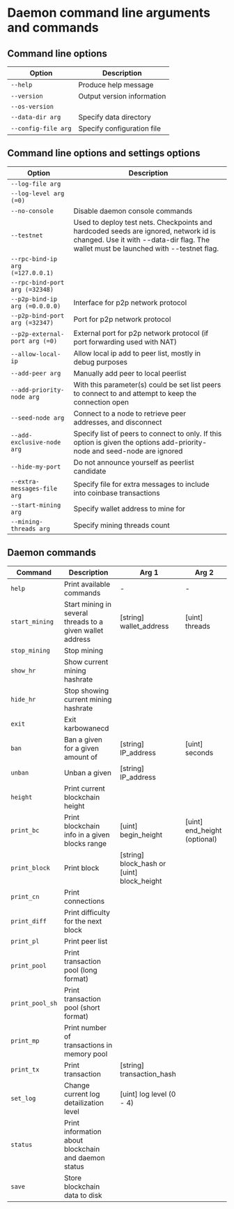 # Daemon command line arguments and commands


## Command line options

Option                                 | Description
-------------------------------------- | -----------------------------
  `--help`                             | Produce help message
  `--version`                          | Output version information
  `--os-version`                       |
  `--data-dir arg`                     | Specify data directory
  `--config-file arg`                  | Specify configuration file

## Command line options and settings options

Option                                 | Description
-------------------------------------- | -----------------------------
  `--log-file arg`                     |
  `--log-level arg (=0)`               |
  `--no-console`                       | Disable daemon console commands
  `--testnet`                          | Used to deploy test nets. Checkpoints and hardcoded seeds are ignored, network id is changed. Use it with --data-dir flag. The wallet must be launched with --testnet flag.
  `--rpc-bind-ip arg (=127.0.0.1)`     |
  `--rpc-bind-port arg (=32348)`       |
  `--p2p-bind-ip arg (=0.0.0.0)`       | Interface for p2p network protocol
  `--p2p-bind-port arg (=32347)`       |  Port for p2p network protocol
  `--p2p-external-port arg (=0)`       | External port for p2p network protocol (if port forwarding used with NAT)
  `--allow-local-ip`                   | Allow local ip add to peer list, mostly in debug purposes
  `--add-peer arg`                     | Manually add peer to local peerlist
  `--add-priority-node arg`            | With this parameter(s) could be set list peers to connect to and attempt to keep the connection open
  `--seed-node arg`                    | Connect to a node to retrieve peer addresses, and disconnect
  `--add-exclusive-node arg`           | Specify list of peers to connect to only. If this option is given the options add-priority-node and seed-node are ignored
  `--hide-my-port`                     | Do not announce yourself as peerlist candidate
  `--extra-messages-file arg`          | Specify file for extra messages to include into coinbase transactions
  `--start-mining arg`                 | Specify wallet address to mine for
  `--mining-threads arg`               | Specify mining threads count


## Daemon commands

Command                   | Description                   | Arg 1                  | Arg 2    
--------------------------|-------------------------------|------------------------|------------------------
 `help`                   | Print available commands      | -                      | -
 `start_mining`           | Start mining in several threads to a given wallet address | [string] wallet_address | [uint] threads
 `stop_mining`            | Stop mining
 `show_hr`                | Show current mining hashrate
 `hide_hr`                | Stop showing current mining hashrate
 `exit`                   | Exit karbowanecd
 `ban`                    | Ban a given <IP> for a given amount of <seconds> | [string] IP_address | [uint] seconds
 `unban`                  | Unban a given <IP>            | [string] IP_address
 `height`                 | Print current blockchain height
 `print_bc`               | Print blockchain info in a given blocks range | [uint] begin_height | [uint] end_height (optional)
 `print_block`            | Print block                   | [string] block_hash or [uint] block_height
 `print_cn`               | Print connections
 `print_diff`             | Print difficulty for the next block
 `print_pl`               | Print peer list
 `print_pool`             | Print transaction pool (long format)
 `print_pool_sh`          | Print transaction pool (short format)
 `print_mp`               | Print number of transactions in memory pool
 `print_tx`               | Print transaction             | [string] transaction_hash
 `set_log`                | Change current log detailization level | [uint] log level (0 - 4)
 `status`                 | Print information about blockchain and daemon status
 `save`                   | Store blockchain data to disk

